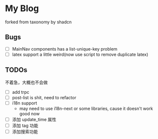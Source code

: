 # My Blog
forked from taxonomy by shadcn

## Bugs
* [ ] MainNav components has a list-unique-key problem
* [ ] latex support a little weird(now use script to remove duplicate latex)

## TODOs
不着急，大概也不会做

* [ ] add trpc
* [ ] post-list is shit, need to refactor
* [ ] i18n support
  - may need to use i18n-next or some libraries, cause it doesn't work good now
* [ ] 添加 update_time 属性
* [ ] 添加 tag 功能
* [ ] 添加搜索功能
